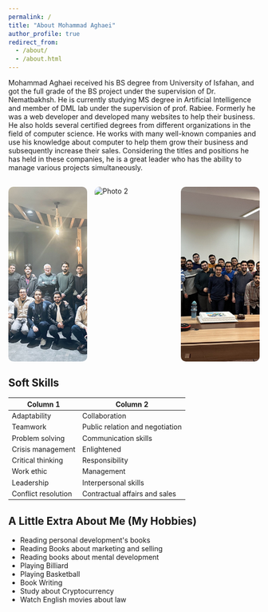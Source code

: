 ```yaml
---
permalink: /
title: "About Mohammad Aghaei"
author_profile: true
redirect_from: 
  - /about/
  - /about.html
---
```


Mohammad Aghaei received his BS degree from University of Isfahan, and got the full grade of the BS project under the supervision of Dr. Nematbakhsh. He is currently studying MS degree in Artificial Intelligence and member of DML lab under the supervision of prof. Rabiee. Formerly he was a web developer and developed many websites to help their business. He also holds several certified degrees from different organizations in the field of computer science. He works with many well-known companies and use his knowledge about computer to help them grow their business and subsequently increase their sales. Considering the titles and positions he has held in these companies, he is a great leader who has the ability to manage various projects simultaneously.

<div style="display: flex; justify-content: center; gap: 15px; margin: 30px 0;">
  <img src="/images/portfolio/IMG_2174.jpg" alt="Photo 1" style="width: calc(33.333% - 10px); height: 350px; object-fit: cover; border-radius: 10px; cursor: pointer;" onclick="openModal('/images/portfolio/IMG_2174.jpg')">
  <img src="/images/portfolio/IMG_3165.JPG" alt="Photo 2" style="width: calc(33.333% - 10px); height: 350px; object-fit: cover; border-radius: 10px; cursor: pointer;" onclick="openModal('/images/portfolio/IMG_3165.JPG')">
  <img src="/images/portfolio/IMG_3590.JPG" alt="Photo 3" style="width: calc(33.333% - 10px); height: 350px; object-fit: cover; border-radius: 10px; cursor: pointer;" onclick="openModal('/images/portfolio/IMG_3590.JPG')">
</div>

<!-- Modal -->
<div id="imageModal" style="display: none; position: fixed; z-index: 1000; left: 0; top: 0; width: 100%; height: 100%; background-color: rgba(0,0,0,0.9); justify-content: center; align-items: center;">
  <span style="position: absolute; top: 20px; right: 35px; color: white; font-size: 40px; font-weight: bold; cursor: pointer; z-index: 1001;" onclick="closeModal()">&times;</span>
  <img id="modalImage" style="max-width: 90%; max-height: 90%; object-fit: contain; border-radius: 10px;">
</div>

<script>
function openModal(src) {
  document.getElementById('modalImage').src = src;
  document.getElementById('imageModal').style.display = 'flex';
  document.body.style.overflow = 'hidden';
}

function closeModal() {
  document.getElementById('imageModal').style.display = 'none';
  document.body.style.overflow = 'auto';
}

// Close modal when clicking outside the image
document.getElementById('imageModal').addEventListener('click', function(e) {
  if (e.target === this) {
    closeModal();
  }
});

// Close modal with Escape key
document.addEventListener('keydown', function(e) {
  if (e.key === 'Escape') {
    closeModal();
  }
});
</script>

<style>
#imageModal {
  transition: opacity 0.3s ease;
}

#modalImage {
  transition: transform 0.3s ease;
}

img[onclick]:hover {
  opacity: 0.8;
  transition: opacity 0.3s ease;
}
</style>

## Soft Skills

| Column 1 | Column 2 |
|----------|----------|
| Adaptability | Collaboration |
| Teamwork | Public relation and negotiation |
| Problem solving | Communication skills |
| Crisis management | Enlightened |
| Critical thinking | Responsibility |
| Work ethic | Management |
| Leadership | Interpersonal skills |
| Conflict resolution | Contractual affairs and sales |

## A Little Extra About Me (My Hobbies)

- Reading personal development's books
- Reading Books about marketing and selling
- Reading books about mental development
- Playing Billiard
- Playing Basketball
- Book Writing
- Study about Cryptocurrency
- Watch English movies about law